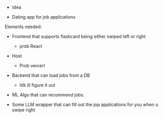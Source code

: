 *   Idea

- Dating app for job applications


Elements needed:


* Frontend that supports flashcard being either swiped left or right
    - prob React



* Host
    - Prob vercerl


* Backend that can load jobs from a DB
    - Idk ill figure it out


* ML Algo that can recommend jobs.


* Some LLM wrapper that can fill out the jop applications for you when u swipe right




